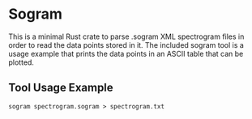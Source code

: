 # Sogram

This is a minimal Rust crate to parse .sogram XML spectrogram files in order to
read the data points stored in it. The included sogram tool is a usage example
that prints the data points in an ASCII table that can be plotted.

## Tool Usage Example

```
sogram spectrogram.sogram > spectrogram.txt
```
